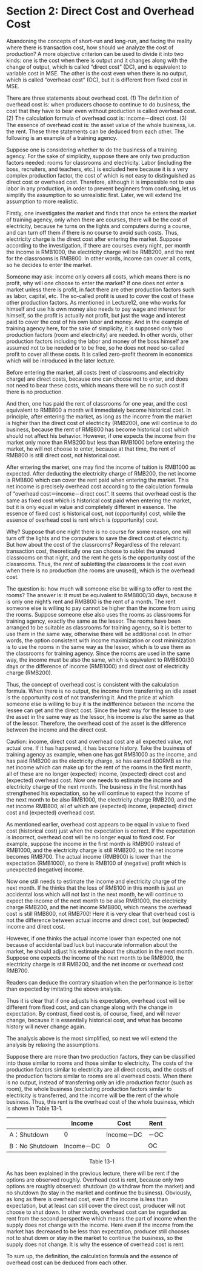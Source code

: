 # Section 2: Direct Cost and Overhead Cost

Abandoning the concepts of short-run and long-run, and facing the reality where there is transaction cost, how should we analyze the cost of production? A more objective criterion can be used to divide it into two kinds: one is the cost when there is output and it changes along with the change of output, which is called “direct cost” (DC), and is equivalent to variable cost in MSE. The other is the cost even when there is no output, which is called “overhead cost” (OC), but it is different from fixed cost in MSE.

There are three statements about overhead cost. (1) The definition of overhead cost is: when producers choose to continue to do business, the cost that they have to bear even without production is called overhead cost. (2) The calculation formula of overhead cost is: income－direct cost. (3) The essence of overhead cost is: the asset value of the whole business, i.e. the rent. These three statements can be deduced from each other. The following is an example of a training agency.

Suppose one is considering whether to do the business of a training agency. For the sake of simplicity, suppose there are only two production factors needed: rooms for classrooms and electricity. Labor (including the boss, recruiters, and teachers, etc.) is excluded here because it is a very complex production factor, the cost of which is not easy to distinguished as direct cost or overhead cost. Therefore, although it is impossible not to use labor in any production, in order to prevent beginners from confusing, let us simplify the assumption to so unrealistic first. Later, we will extend the assumption to more realistic.

Firstly, one investigates the market and finds that once he enters the market of training agency, only when there are courses, there will be the cost of electricity, because he turns on the lights and computers during a course, and can turn off them if there is no course to avoid such costs. Thus, electricity charge is the direct cost after entering the market. Suppose according to the investigation, if there are courses every night, per month the income is RMB1000, the electricity charge will be RMB200, and the rent for the classrooms is RMB800. In other words, income can cover all costs, so he decides to enter the market.

Someone may ask: income only covers all costs, which means there is no profit, why will one choose to enter the market? If one does not enter a market unless there is profit, in fact there are other production factors such as labor, capital, etc. The so-called profit is used to cover the cost of these other production factors. As mentioned in Lecture12, one who works for himself and use his own money also needs to pay wage and interest for himself, so the profit is actually not profit, but just the wage and interest paid to cover the cost of his own labor and money. And in the example of training agency here, for the sake of simplicity, it is supposed only two production factors (room and electricity) are needed. In other words, other production factors including the labor and money of the boss himself are assumed not to be needed or to be free, so he does not need so-called profit to cover all these costs. It is called zero-profit theorem in economics which will be introduced in the later lecture.

Before entering the market, all costs (rent of classrooms and electricity charge) are direct costs, because one can choose not to enter, and does not need to bear these costs, which means there will be no such cost if there is no production.

And then, one has paid the rent of classrooms for one year, and the cost equivalent to RMB800 a month will immediately become historical cost. In principle, after entering the market, as long as the income from the market is higher than the direct cost of electricity (RMB200), one will continue to do business, because the rent of RMB800 has become historical cost which should not affect his behavior. However, if one expects the income from the market only more than RMB200 but less than RMB1000 before entering the market, he will not choose to enter, because at that time, the rent of RMB800 is still direct cost, not historical cost.

After entering the market, one may find the income of tuition is RMB1000 as expected. After deducting the electricity charge of RMB200, the net income is RMB800 which can cover the rent paid when entering the market. This net income is precisely overhead cost according to the calculation formula of “overhead cost＝income－direct cost”. It seems that overhead cost is the same as fixed cost which is historical cost paid when entering the market, but it is only equal in value and completely different in essence. The essence of fixed cost is historical cost, not (opportunity) cost, while the essence of overhead cost is rent which is (opportunity) cost.

Why? Suppose that one night there is no course for some reason, one will turn off the lights and the computers to save the direct cost of electricity. But how about the cost of the classrooms? Regardless of the relevant transaction cost, theoretically one can choose to sublet the unused classrooms on that night, and the rent he gets is the opportunity cost of the classrooms. Thus, the rent of subletting the classrooms is the cost even when there is no production (the rooms are unused), which is the overhead cost.

The question is: how much will someone else be willing to offer to rent the rooms? The answer is: it must be equivalent to RMB800/30 days, because it is only one night’s rent and RMB800 is the rent of a month. The rent someone else is willing to pay cannot be higher than the income from using the rooms. Suppose someone else also uses the rooms as classrooms for training agency, exactly the same as the lessor. The rooms have been arranged to be suitable as classrooms for training agency, so it is better to use them in the same way, otherwise there will be additional cost. In other words, the option consistent with income maximization or cost minimization is to use the rooms in the same way as the lessor, which is to use them as the classrooms for training agency. Since the rooms are used in the same way, the income must be also the same, which is equivalent to RMB800/30 days or the difference of income (RMB1000) and direct cost of electricity charge (RMB200).

Thus, the concept of overhead cost is consistent with the calculation formula. When there is no output, the income from transferring an idle asset is the opportunity cost of not transferring it. And the price at which someone else is willing to buy it is the indifference between the income the lessee can get and the direct cost. Since the best way for the lessee to use the asset in the same way as the lessor, his income is also the same as that of the lessor. Therefore, the overhead cost of the asset is the difference between the income and the direct cost.

Caution: income, direct cost and overhead cost are all expected value, not actual one. If it has happened, it has become history. Take the business of training agency as example, when one has got RMB1000 as the income, and has paid RMB200 as the electricity charge, so has earned 800RMB as the net income which can make up for the rent of the rooms in the first month, all of these are no longer (expected) income, (expected) direct cost and (expected) overhead cost. Now one needs to estimate the income and electricity charge of the next month. The business in the first month has strengthened his expectation, so he will continue to expect the income of the next month to be also RMB1000, the electricity charge RMB200, and the net income RMB800, all of which are (expected) income, (expected) direct cost and (expected) overhead cost.

As mentioned earlier, overhead cost appears to be equal in value to fixed cost (historical cost) just when the expectation is correct. If the expectation is incorrect, overhead cost will be no longer equal to fixed cost. For example, suppose the income in the first month is RMB900 instead of RMB1000, and the electricity charge is still RMB200, so the net income becomes RMB700. The actual income (RMB900) is lower than the expectation (RMB1000), so there is RMB100 of (negative) profit which is unexpected (negative) income.

Now one still needs to estimate the income and electricity charge of the next month. If he thinks that the loss of RMB100 in this month is just an accidental loss which will not last in the next month, he will continue to expect the income of the next month to be also RMB1000, the electricity charge RMB200, and the net income RMB800, which means the overhead cost is still RMB800, not RMB700! Here it is very clear that overhead cost is not the difference between actual income and direct cost, but (expected) income and direct cost.

However, if one thinks the actual income lower than expected one not because of accidental bad luck but inaccurate information about the market, he should adjust his estimate about the situation in the next month. Suppose one expects the income of the next month to be RMB900, the electricity charge is still RMB200, and the net income or overhead cost RMB700.

Readers can deduce the contrary situation when the performance is better than expected by imitating the above analysis.

Thus it is clear that if one adjusts his expectation, overhead cost will be different from fixed cost, and can change along with the change in expectation. By contrast, fixed cost is, of course, fixed, and will never change, because it is essentially historical cost, and what has become history will never change again.

The analysis above is the most simplified, so next we will extend the analysis by relaxing the assumptions.

Suppose there are more than two production factors, they can be classified into those similar to rooms and those similar to electricity. The costs of the production factors similar to electricity are all direct costs, and the costs of the production factors similar to rooms are all overhead costs. When there is no output, instead of transferring only an idle production factor (such as room), the whole business (excluding production factors similar to electricity is transferred, and the income will be the rent of the whole business. Thus, this rent is the overhead cost of the whole business, which is shown in Table 13-1.

||Income|Cost|Rent|
|----|----|----|----|
|A：Shutdown|0|Income－DC|－OC|
|B：No Shutdown|Income－DC|0|OC|

<div align="center">
Table 13-1
</div>

As has been explained in the previous lecture, there will be rent if the options are observed roughly. Overhead cost is rent, because only two options are roughly observed: shutdown (to withdraw from the market) and no shutdown (to stay in the market and continue the business). Obviously, as long as there is overhead cost, even if the income is less than expectation, but at least can still cover the direct cost, producer will not choose to shut down. In other words, overhead cost can be regarded as rent from the second perspective which means the part of income when the supply does not change with the income. Here even if the income from the market has decreased to be less than expectation, producer still chooses not to shut down or stay in the market to continue the business, so the supply does not change. It is why the essence of overhead cost is rent.

To sum up, the definition, the calculation formula and the essence of overhead cost can be deduced from each other.
